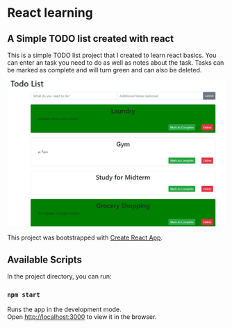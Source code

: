 # React learning

## A Simple TODO list created with react

This is a simple TODO list project that I created to learn react basics. You can enter an task you need to do as well as notes about the task. Tasks can be marked as complete and will turn green and can also be deleted.

![Todo-list](./src/Todolist.png)

This project was bootstrapped with [Create React App](https://github.com/facebook/create-react-app).

## Available Scripts

In the project directory, you can run:

### `npm start`

Runs the app in the development mode.<br>
Open [http://localhost:3000](http://localhost:3000) to view it in the browser.

